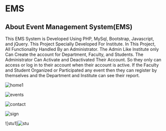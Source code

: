 # EMS

## About Event Management System(EMS)

This EMS System is Developed Using PHP, MySql, Bootstrap, Javascript, and jQuery.
    This Project Specially Developed For Institute.
    In This Project, All Functionality Handled By an Administrator.
    The Admin Like Institute only Can Create the account for Department, Faculty, and Students.
    The Administrator Can Activate and Deactivated Their Account.
    So they only can access or log in to their account when their account is active.
    If the Faculty and Student Organized or Participated any event then they can register by themselves and the Department and Institute can see their report.

![home1](https://github.com/vsviji/EMS/assets/127862956/a4a43ac5-19ab-4b65-93a7-029a69c47043)


![events](https://github.com/vsviji/EMS/assets/127862956/fa4fd779-601a-4840-83ed-b8b2ebd0f89c)

![contact](https://github.com/vsviji/EMS/assets/127862956/132ab25b-fa75-41eb-8498-d6c4a6f7c4a5)

![sign](https://github.com/vsviji/EMS/assets/127862956/b7356126-19a0-4a0a-8492-a27b9466bbdc)

![stu1]![stu](https://github.com/vsviji/EMS/assets/127862956/10a47462-c17c-4776-b222-61f0ad72ddeb)


